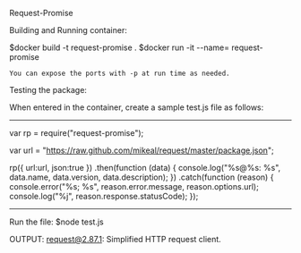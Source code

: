 Request-Promise

Building and Running container:

$docker build -t request-promise .
$docker run -it --name=<name> request-promise 

	You can expose the ports with -p at run time as needed.

Testing the package:

When entered in the container, create a sample test.js file as follows:
_______________________________________________________________________________
var rp = require("request-promise");

var url = "https://raw.github.com/mikeal/request/master/package.json";

rp({ url:url, json:true })
  .then(function (data) {
    console.log("%s@%s: %s", data.name, data.version, data.description);
  })
  .catch(function (reason) {
    console.error("%s; %s", reason.error.message, reason.options.url);
    console.log("%j", reason.response.statusCode);
  });
_______________________________________________________________________________

Run the file:
$node test.js

OUTPUT:
request@2.87.1: Simplified HTTP request client.

